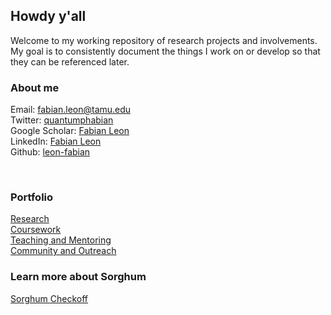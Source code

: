 ## Howdy y'all

Welcome to my working repository of research projects and involvements. My goal is to consistently document the things I work on or develop so that they can be referenced later.



### About me

Email:  fabian.leon@tamu.edu  
Twitter: [quantumphabian](https://twitter.com/QuantumPhabian)  
Google Scholar: [Fabian Leon](https://scholar.google.com/citations?user=RCa1vLoAAAAJ&hl=en)  
LinkedIn: [Fabian Leon](https://www.linkedin.com/in/fabian-leon-019a44111/)   
Github: [leon-fabian](https://github.com/leon-fabian)

<br/>

### Portfolio

[Research](Research.md)  
[Coursework](coursework.md)  
[Teaching and Mentoring](Mentoring.md)  
[Community and Outreach](Outreach.md) 



### Learn more about Sorghum 

[Sorghum Checkoff](https://www.sorghumcheckoff.com/sorghum-101/) 




